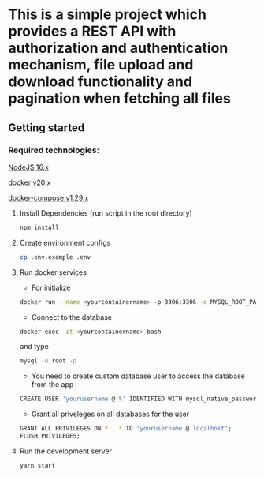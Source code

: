 # This is a simple project which provides a REST API with authorization and authentication mechanism, file upload and download functionality and pagination when fetching all files

## Getting started

### Required technologies:

[NodeJS 16.x](https://nodejs.org/en/download/)

[docker v20.x](https://docs.docker.com/engine/install)

[docker-compose v1.29.x](https://docs.docker.com/compose/install)

1. Install Dependencies (run script in the root directory)

   ```bash
   npm install
   ```

2. Create environment configs

   ```bash
   cp .env.example .env
   ```

3. Run docker services

   - For initialize

   ```bash
   docker run --name <yourcontainername> -p 3306:3306 -e MYSQL_ROOT_PASSWORD=<yourpassword> -d mysql:8.0.30
   ```

   - Connect to the database

   ```bash
   docker exec -it <yourcontainername> bash
   ```

      and type

   ```bash
   mysql -u root -p
   ```

   - You need to create custom database user to access the database from the app

   ```bash
   CREATE USER 'yourusername'@'%' IDENTIFIED WITH mysql_native_password BY 'yourpassword';
   ```

   - Grant all priveleges on all databases for the user

   ```bash
   GRANT ALL PRIVILEGES ON * . * TO 'yourusername'@'localhost';
   FLUSH PRIVILEGES;  
   ```

4. Run the development server

   ```bash
   yarn start
   ```
